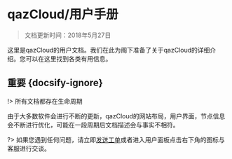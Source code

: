 # qazCloud/用户手册 
> 文档更新时间：2018年5月27日

这里是qazCloud的用户文档。我们在此为阁下准备了关于qazCloud的详细介绍。您可以在这里找到各类有用信息。

## 重要 {docsify-ignore}
!> 所有文档都存在生命周期

由于大多数软件会进行不断的更新，qazCloud的网站布局，用户界面，节点信息会不断进行优化，可能在一段周期后文档描述会与事实不相符。

?> 如果您遇到任何问题，请立即[发送工单](https://www.qaz.cloud/user/ticket "工单系统")或者进入用户面板点击右下角的图标与客服进行交谈。
